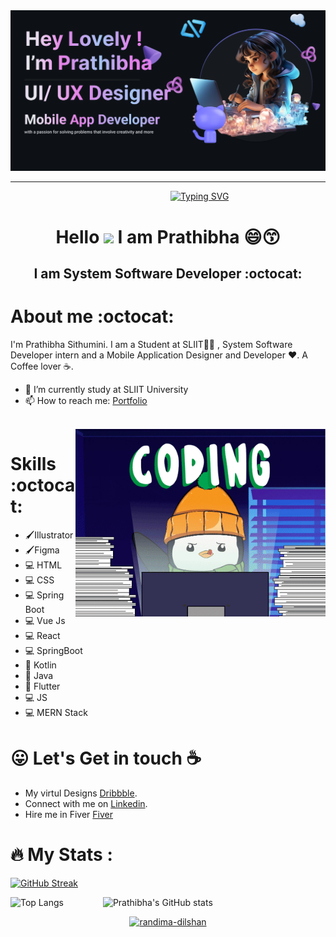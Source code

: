 <img src ="readmeimg.png">
<hr/>

&emsp;&emsp;&emsp;&emsp;&emsp;&emsp;&emsp;&emsp;&emsp;&emsp;&emsp;&emsp;&emsp;&emsp;&emsp;&emsp;&emsp;&emsp;
<a href="https://git.io/typing-svg"><img src="https://readme-typing-svg.demolab.com?font=Fira+Code&weight=600&size=25&pause=1000&color=9100F7&vCenter=true&random=false&width=435&lines=Warmly+Welcome........!+%F0%9F%91%8B+" alt="Typing SVG" /></a>

<h1 align = "center"> Hello <img src="https://raw.githubusercontent.com/MartinHeinz/MartinHeinz/master/wave.gif" width="30px"> I am Prathibha 😄😙 </h1>
<h2 align = "center"> I am System Software Developer :octocat:</h2>

# About me :octocat:

I'm Prathibha Sithumini. I am a Student at SLIIT👩‍🎓 , System Software Developer intern and a Mobile Application Designer and Developer :heart:. A Coffee lover :coffee:. 
<br>

- 🌱 I’m currently study at SLIIT University  
- 📫 How to reach me: [Portfolio](https://prathibhasithu.github.io/)

 <br>

  <img align="right" src="giphy.gif" width="400"/>

# Skills :octocat:
  - 🖌️Illustrator<br>
  - 🖌️Figma<br>
  - 💻 HTML<br>
  - 💻 CSS<br>
  - 💻 Spring Boot<br>
  - 💻 Vue Js<br>
  - 💻 React<br>
  - 💻 SpringBoot<br>
  - 📱 Kotlin<br>
  - 📱 Java<br>
  - 📱 Flutter<br>
  - 💻 JS<br>
  - 💻 MERN Stack<br>


# :stuck_out_tongue: Let's Get in touch :coffee:
- My virtul Designs [Dribbble](https://dribbble.com/Prathibha22).
- Connect with me on [Linkedin](https://www.linkedin.com/in/prathibha-sithumini-74b427214/).
- Hire me in Fiver [Fiver](http://www.fiverr.com/s/l1KAqR)

# :fire: My Stats :
  [![GitHub Streak](https://github-readme-streak-stats.herokuapp.com?user=PrathibhaSithu&theme=midnight-purple&hide_border=true&date_format=M%20j%5B%2C%20Y%5D)](https://git.io/streak-stats)

  ![Top Langs](https://github-readme-stats.vercel.app/api/top-langs/?username=PrathibhaSithu&layout=compact&theme=midnight-purple)
  &nbsp;&nbsp;&nbsp;&nbsp;&nbsp;&nbsp;&nbsp;&nbsp;&nbsp;&nbsp;&nbsp;&nbsp;&nbsp;&nbsp;
  ![Prathibha's GitHub stats](https://github-readme-stats.vercel.app/api?username=PrathibhaSithu&theme=midnight-purple&show_icons=true)

  <p align="center"> <a href="https://github.com/ryo-ma/github-profile-trophy"><img src="https://github-profile-trophy.vercel.app/?username=PrathibhaSithu" alt="randima-dilshan" /></a> </p>

